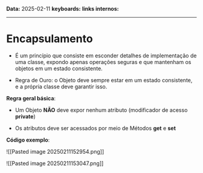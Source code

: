 
**Data:** 2025-02-11
**keyboards:** 
**links internos:** 
___
# Encapsulamento

- É um princípio que consiste em esconder detalhes de implementação de uma classe, expondo apenas operações seguras e que mantenham os objetos em um estado consistente.

- Regra de Ouro: o Objeto deve sempre estar em um estado consistente, e a própria classe deve garantir isso.


**Regra geral básica**:

- Um Objeto **NÃO** deve expor nenhum atributo (modificador de acesso **private**)

- Os atributos deve ser acessados por meio de Métodos **get** e **set**


**Código exemplo**:

![[Pasted image 20250211152954.png]]

![[Pasted image 20250211153047.png]]

